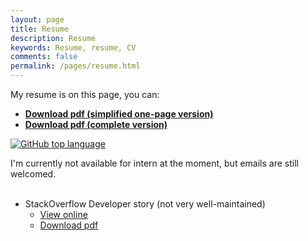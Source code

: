 ```yaml
---
layout: page
title: Resume
description: Resume
keywords: Resume, resume, CV
comments: false
permalink: /pages/resume.html
---
```


My resume is on this page, you can:

+ [__Download pdf (simplified one-page version)__](https://raw.githubusercontent.com/ice1000/resume/master/resume.pdf)
+ [__Download pdf (complete version)__](https://raw.githubusercontent.com/ice1000/resume/master/resume-elab.pdf)

[![GitHub top language](https://img.shields.io/github/languages/top/ice1000/resume.svg)](https://github.com/ice1000/resume/)

I'm currently not available for intern at the moment, but emails are still welcomed.
<br/>
<br/>

+ StackOverflow Developer story (not very well-maintained)
  + [View online](http://stackoverflow.com/story/ice1000)
  + [Download pdf](https://stackoverflow.com/users/story/pdf/7083401?View=Pdf)

